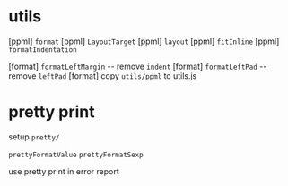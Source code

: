 # utils

[ppml] `format`
[ppml] `LayoutTarget`
[ppml] `layout`
[ppml] `fitInline`
[ppml] `formatIndentation`

[format] `formatLeftMargin` -- remove `indent`
[format] `formatLeftPad` -- remove `leftPad`
[format] copy `utils/ppml` to utils.js

# pretty print

setup `pretty/`

`prettyFormatValue`
`prettyFormatSexp`

use pretty print in error report
